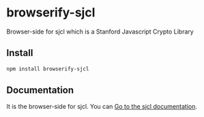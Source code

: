# browserify-sjcl
Browser-side for sjcl which is a Stanford Javascript Crypto Library


## Install

```bash
npm install browserify-sjcl
``` 


## Documentation

It is the browser-side for sjcl. You can [Go to the sjcl documentation](https://www.npmjs.com/package/sjcl).

